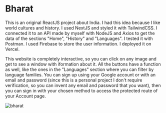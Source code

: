 # Bharat

This is an original ReactJS project about India. I had this idea because I like world cultures and history. I used NextJS and styled it with TailwindCSS. I connected it to an API made by myself with NodeJS and Axios to get the data of the sections "Home", "History" and "Languages". I tested it with Postman. I used Firebase to store the user information. I deployed it on Vercel.

This website is completely interactive, so you can click on any image and get to see a window with iformation about it. All the buttons have a function as well, like the ones in the "Languages" section where you can filter by language families. You can sign up using your Google account or with an email and password (since this is a personal project I don't require verification, so you can invent any email and password that you want), then you can sign in with your chosen method to access the protected route of your Account page.

![bharat](https://github.com/user-attachments/assets/05331190-a5bc-47c8-9308-7b089d18b49f)
